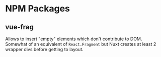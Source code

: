 # NPM Packages

## vue-frag

Allows to insert "empty" elements which don't contribute to DOM. Somewhat of an equivalent of `React.Fragment` but Nuxt creates at least 2 wrapper divs before getting to layout.